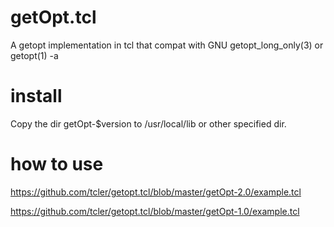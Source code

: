 # getOpt.tcl
A getopt implementation in tcl that compat with GNU getopt_long_only(3) or getopt(1) -a

# install
Copy the dir getOpt-$version to /usr/local/lib or other specified dir.

# how to use
https://github.com/tcler/getopt.tcl/blob/master/getOpt-2.0/example.tcl

https://github.com/tcler/getopt.tcl/blob/master/getOpt-1.0/example.tcl
